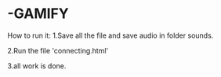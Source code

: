 # -GAMIFY
How to run it:
1.Save all the file and save audio in folder sounds.

2.Run the file 'connecting.html'

3.all work is done.
